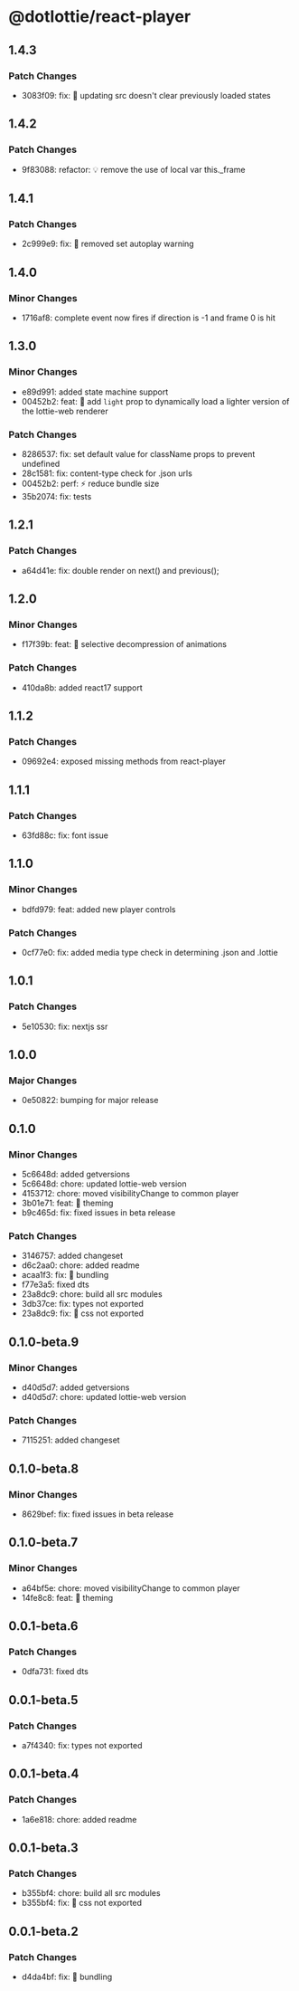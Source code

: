 # @dotlottie/react-player

## 1.4.3

### Patch Changes

- 3083f09: fix: 🐛 updating src doesn't clear previously loaded states

## 1.4.2

### Patch Changes

- 9f83088: refactor: 💡 remove the use of local var this.\_frame

## 1.4.1

### Patch Changes

- 2c999e9: fix: 🐛 removed set autoplay warning

## 1.4.0

### Minor Changes

- 1716af8: complete event now fires if direction is -1 and frame 0 is hit

## 1.3.0

### Minor Changes

- e89d991: added state machine support
- 00452b2: feat: 🎸 add `light` prop to dynamically load a lighter version of the lottie-web renderer

### Patch Changes

- 8286537: fix: set default value for className props to prevent undefined
- 28c1581: fix: content-type check for .json urls
- 00452b2: perf: ⚡️ reduce bundle size
- 35b2074: fix: tests

## 1.2.1

### Patch Changes

- a64d41e: fix: double render on next() and previous();

## 1.2.0

### Minor Changes

- f17f39b: feat: 🎸 selective decompression of animations

### Patch Changes

- 410da8b: added react17 support

## 1.1.2

### Patch Changes

- 09692e4: exposed missing methods from react-player

## 1.1.1

### Patch Changes

- 63fd88c: fix: font issue

## 1.1.0

### Minor Changes

- bdfd979: feat: added new player controls

### Patch Changes

- 0cf77e0: fix: added media type check in determining .json and .lottie

## 1.0.1

### Patch Changes

- 5e10530: fix: nextjs ssr

## 1.0.0

### Major Changes

- 0e50822: bumping for major release

## 0.1.0

### Minor Changes

- 5c6648d: added getversions
- 5c6648d: chore: updated lottie-web version
- 4153712: chore: moved visibilityChange to common player
- 3b01e71: feat: 🎸 theming
- b9c465d: fix: fixed issues in beta release

### Patch Changes

- 3146757: added changeset
- d6c2aa0: chore: added readme
- acaa1f3: fix: 🐛 bundling
- f77e3a5: fixed dts
- 23a8dc9: chore: build all src modules
- 3db37ce: fix: types not exported
- 23a8dc9: fix: 🐛 css not exported

## 0.1.0-beta.9

### Minor Changes

- d40d5d7: added getversions
- d40d5d7: chore: updated lottie-web version

### Patch Changes

- 7115251: added changeset

## 0.1.0-beta.8

### Minor Changes

- 8629bef: fix: fixed issues in beta release

## 0.1.0-beta.7

### Minor Changes

- a64bf5e: chore: moved visibilityChange to common player
- 14fe8c8: feat: 🎸 theming

## 0.0.1-beta.6

### Patch Changes

- 0dfa731: fixed dts

## 0.0.1-beta.5

### Patch Changes

- a7f4340: fix: types not exported

## 0.0.1-beta.4

### Patch Changes

- 1a6e818: chore: added readme

## 0.0.1-beta.3

### Patch Changes

- b355bf4: chore: build all src modules
- b355bf4: fix: 🐛 css not exported

## 0.0.1-beta.2

### Patch Changes

- d4da4bf: fix: 🐛 bundling
